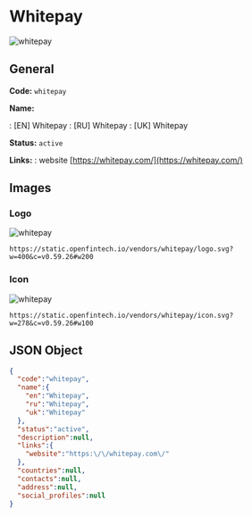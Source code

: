 
# Whitepay 
![whitepay](https://static.openfintech.io/vendors/whitepay/logo.svg?w=400&c=v0.59.26#w200)  

## General 
 
**Code:** `whitepay` 
 
**Name:** 
 
:	[EN] Whitepay 
:	[RU] Whitepay 
:	[UK] Whitepay 
 
**Status:** `active` 
 
**Links:** 
: website [https://whitepay.com/](https://whitepay.com/) 
 

## Images 

### Logo 
 
![whitepay](https://static.openfintech.io/vendors/whitepay/logo.svg?w=400&c=v0.59.26#w200)  

```
https://static.openfintech.io/vendors/whitepay/logo.svg?w=400&c=v0.59.26#w200
```  

### Icon 
 
![whitepay](https://static.openfintech.io/vendors/whitepay/icon.svg?w=278&c=v0.59.26#w100)  

```
https://static.openfintech.io/vendors/whitepay/icon.svg?w=278&c=v0.59.26#w100
```  

## JSON Object 

```json
{
  "code":"whitepay",
  "name":{
    "en":"Whitepay",
    "ru":"Whitepay",
    "uk":"Whitepay"
  },
  "status":"active",
  "description":null,
  "links":{
    "website":"https:\/\/whitepay.com\/"
  },
  "countries":null,
  "contacts":null,
  "address":null,
  "social_profiles":null
}
```  
